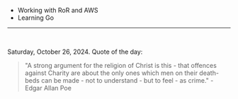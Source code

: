 - Working with RoR and AWS
- Learning Go

---

<br>

<!-- quote_marker -->
Saturday, October 26, 2024. Quote of the day:

> "A strong argument for the religion of Christ is this - that offences against Charity are about the only ones which men on their death-beds can be made - not to understand - but to feel - as crime." - Edgar Allan Poe
